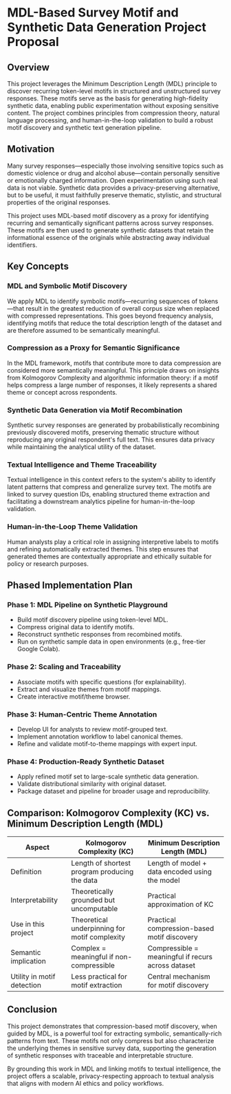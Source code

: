 # MDL-Based Survey Motif and Synthetic Data Generation Project Proposal

## Overview

This project leverages the Minimum Description Length (MDL) principle to discover recurring token-level motifs in structured and unstructured survey responses. These motifs serve as the basis for generating high-fidelity synthetic data, enabling public experimentation without exposing sensitive content. The project combines principles from compression theory, natural language processing, and human-in-the-loop validation to build a robust motif discovery and synthetic text generation pipeline.

## Motivation

Many survey responses—especially those involving sensitive topics such as domestic violence or drug and alcohol abuse—contain personally sensitive or emotionally charged information. Open experimentation using such real data is not viable. Synthetic data provides a privacy-preserving alternative, but to be useful, it must faithfully preserve thematic, stylistic, and structural properties of the original responses.

This project uses MDL-based motif discovery as a proxy for identifying recurring and semantically significant patterns across survey responses. These motifs are then used to generate synthetic datasets that retain the informational essence of the originals while abstracting away individual identifiers.

## Key Concepts

### MDL and Symbolic Motif Discovery

We apply MDL to identify symbolic motifs—recurring sequences of tokens—that result in the greatest reduction of overall corpus size when replaced with compressed representations. This goes beyond frequency analysis, identifying motifs that reduce the total description length of the dataset and are therefore assumed to be semantically meaningful.

### Compression as a Proxy for Semantic Significance

In the MDL framework, motifs that contribute more to data compression are considered more semantically meaningful. This principle draws on insights from Kolmogorov Complexity and algorithmic information theory: if a motif helps compress a large number of responses, it likely represents a shared theme or concept across respondents.

### Synthetic Data Generation via Motif Recombination

Synthetic survey responses are generated by probabilistically recombining previously discovered motifs, preserving thematic structure without reproducing any original respondent's full text. This ensures data privacy while maintaining the analytical utility of the dataset.

### Textual Intelligence and Theme Traceability

Textual intelligence in this context refers to the system's ability to identify latent patterns that compress and generalize survey text. The motifs are linked to survey question IDs, enabling structured theme extraction and facilitating a downstream analytics pipeline for human-in-the-loop validation.

### Human-in-the-Loop Theme Validation

Human analysts play a critical role in assigning interpretive labels to motifs and refining automatically extracted themes. This step ensures that generated themes are contextually appropriate and ethically suitable for policy or research purposes.

## Phased Implementation Plan

### Phase 1: MDL Pipeline on Synthetic Playground

* Build motif discovery pipeline using token-level MDL.
* Compress original data to identify motifs.
* Reconstruct synthetic responses from recombined motifs.
* Run on synthetic sample data in open environments (e.g., free-tier Google Colab).

### Phase 2: Scaling and Traceability

* Associate motifs with specific questions (for explainability).
* Extract and visualize themes from motif mappings.
* Create interactive motif/theme browser.

### Phase 3: Human-Centric Theme Annotation

* Develop UI for analysts to review motif-grouped text.
* Implement annotation workflow to label canonical themes.
* Refine and validate motif-to-theme mappings with expert input.

### Phase 4: Production-Ready Synthetic Dataset

* Apply refined motif set to large-scale synthetic data generation.
* Validate distributional similarity with original dataset.
* Package dataset and pipeline for broader usage and reproducibility.

## Comparison: Kolmogorov Complexity (KC) vs. Minimum Description Length (MDL)

| Aspect                     | Kolmogorov Complexity (KC)                    | Minimum Description Length (MDL)                   |
| -------------------------- | --------------------------------------------- | -------------------------------------------------- |
| Definition                 | Length of shortest program producing the data | Length of model + data encoded using the model     |
| Interpretability           | Theoretically grounded but uncomputable       | Practical approximation of KC                      |
| Use in this project        | Theoretical underpinning for motif complexity | Practical compression-based motif discovery        |
| Semantic implication       | Complex = meaningful if non-compressible      | Compressible = meaningful if recurs across dataset |
| Utility in motif detection | Less practical for motif extraction           | Central mechanism for motif discovery              |

## Conclusion

This project demonstrates that compression-based motif discovery, when guided by MDL, is a powerful tool for extracting symbolic, semantically-rich patterns from text. These motifs not only compress but also characterize the underlying themes in sensitive survey data, supporting the generation of synthetic responses with traceable and interpretable structure.

By grounding this work in MDL and linking motifs to textual intelligence, the project offers a scalable, privacy-respecting approach to textual analysis that aligns with modern AI ethics and policy workflows.
